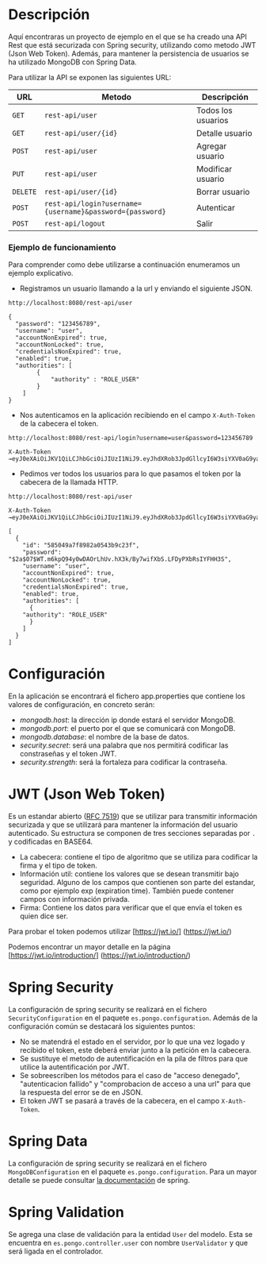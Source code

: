 # Descripción
Aquí encontraras un proyecto de ejemplo en el que se ha creado una API Rest que está securizada con Spring security, utilizando como metodo JWT (Json Web Token). 
Además, para mantener la persistencia de usuarios se ha utilizado MongoDB con Spring Data.

Para utilizar la API se exponen las siguientes URL:

|URL|Metodo|Descripción|
|---|---|---|
|`GET`|`rest-api/user`| Todos los usuarios|
|`GET`|`rest-api/user/{id}`| Detalle usuario|
|`POST`|`rest-api/user`| Agregar usuario|
|`PUT`|`rest-api/user`| Modificar usuario|
|`DELETE`|`rest-api/user/{id}`|Borrar usuario|
|`POST`|`rest-api/login?username={username}&password={password}`|Autenticar|
|`POST`|`rest-api/logout`|Salir|

### Ejemplo de funcionamiento
Para comprender como debe utilizarse a continuación enumeramos un ejemplo explicativo.

* Registramos un usuario llamando a la url y enviando el siguiente JSON.
```
http://localhost:8080/rest-api/user

{
  "password": "123456789",
  "username": "user",
  "accountNonExpired": true,
  "accountNonLocked": true,
  "credentialsNonExpired": true,
  "enabled": true,
  "authorities": [
		{
			"authority" : "ROLE_USER"
		}
	]
}
```

* Nos autenticamos en la aplicación recibiendo en el campo `X-Auth-Token` de la cabecera el token.

```
http://localhost:8080/rest-api/login?username=user&password=123456789

X-Auth-Token →eyJ0eXAiOiJKV1QiLCJhbGciOiJIUzI1NiJ9.eyJhdXRob3JpdGllcyI6W3siYXV0aG9yaXR5IjoiUk9MRV9VU0VSIn1dLCJ1c2VybmFtZSI6InVzZXIifQ==.1MPTBOUc6AqC3IBqoxAnlG1WnX2FuTuRCR5+y95mxmw=
```

* Pedimos ver todos los usuarios para lo que pasamos el token por la cabecera de la llamada HTTP.

```
http://localhost:8080/rest-api/user

X-Auth-Token →eyJ0eXAiOiJKV1QiLCJhbGciOiJIUzI1NiJ9.eyJhdXRob3JpdGllcyI6W3siYXV0aG9yaXR5IjoiUk9MRV9VU0VSIn1dLCJ1c2VybmFtZSI6InVzZXIifQ==.1MPTBOUc6AqC3IBqoxAnlG1WnX2FuTuRCR5+y95mxmw=
	
[
  {
    "id": "585049a7f8982a0543b9c23f",
    "password": "$2a$07$WT.m6kpQ94y0wDAOrLhUv.hX3k/By7wifXbS.LFDyPXbRsIYFHH3S",
    "username": "user",
    "accountNonExpired": true,
    "accountNonLocked": true,
    "credentialsNonExpired": true,
    "enabled": true,
    "authorities": [
      {
	"authority": "ROLE_USER"
      }
    ]
  }
]
```
	
# Configuración
En la aplicación se encontrará el fichero app.properties que contiene los valores de configuración, en concreto serán:
* _mongodb.host_: la dirección ip donde estará el servidor MongoDB.
* _mongodb.port_: el puerto por el que se comunicará con MongoDB.
* _mongodb.database_: el nombre de la base de datos.
* _security.secret_: será una palabra que nos permitirá codificar las constraseñas y el token JWT.
* _security.strength_: será la fortaleza para codificar la contraseña.

# JWT (Json Web Token)

Es un estandar abierto ([RFC 7519](https://tools.ietf.org/html/rfc7519)) que se utilizar para transmitir información securizada y que se utilizará para mantener la información del usuario autenticado. 
Su estructura se componen de tres secciones separadas por `.` y codificadas en BASE64.
* La cabecera: contiene el tipo de algoritmo que se utiliza para codificar la firma y el tipo de token.
* Información util: contiene los valores que se desean transmitir bajo seguridad. Alguno de los campos que contienen son parte del estandar, como por ejemplo exp (expiration time). También puede contener campos con información privada.
* Firma: Contiene los datos para verificar que el que envía el token es quien dice ser.

Para probar el token podemos utilizar [https://jwt.io/] (https://jwt.io/)

Podemos encontrar un mayor detalle en la página [https://jwt.io/introduction/] (https://jwt.io/introduction/)

# Spring Security

La configuración de spring security se realizará en el fichero `SecurityConfiguration` en el paquete `es.pongo.configuration`. Además de la configuración común se destacará los siguientes puntos:

* No se matendrá el estado en el servidor, por lo que una vez logado y recibido el token, este deberá enviar junto a la petición en la cabecera.
* Se sustituye el metodo de autentificación en la pila de filtros para que utilice la autentificación por JWT.
* Se sobreescriben los métodos para el caso de "acceso denegado", "autenticacion fallido" y "comprobacion de acceso a una url" para que la respuesta del error se de en JSON.
* El token JWT se pasará a través de la cabecera, en el campo `X-Auth-Token`. 

# Spring Data

La configuración de spring security se realizará en el fichero `MongoDBConfiguration` en el paquete `es.pongo.configuration`. Para un mayor detalle se puede consultar [la documentación](http://docs.spring.io/spring-data/mongodb/docs/current/reference/html/) de spring.

# Spring Validation

Se agrega una clase de validación para la entidad `User` del modelo. Esta se encuentra en `es.pongo.controller.user` con nombre `UserValidator` y que será ligada en el controlador.

